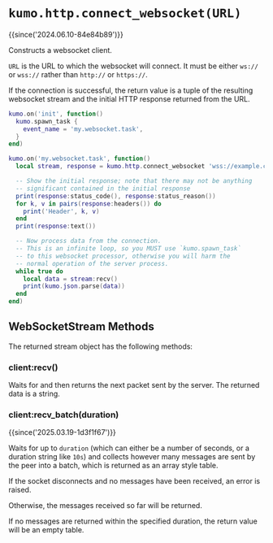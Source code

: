 # `kumo.http.connect_websocket(URL)`

{{since('2024.06.10-84e84b89')}}

Constructs a websocket client.

`URL` is the URL to which the websocket will connect.
It must be either `ws://` or `wss://` rather than `http://`
or `https://`.

If the connection is successful, the return value is a tuple
of the resulting websocket stream and the initial HTTP response
returned from the URL.

```lua
kumo.on('init', function()
  kumo.spawn_task {
    event_name = 'my.websocket.task',
  }
end)

kumo.on('my.websocket.task', function()
  local stream, response = kumo.http.connect_websocket 'wss://example.com/'

  -- Show the initial response; note that there may not be anything
  -- significant contained in the initial response
  print(response:status_code(), response:status_reason())
  for k, v in pairs(response:headers()) do
    print('Header', k, v)
  end
  print(response:text())

  -- Now process data from the connection.
  -- This is an infinite loop, so you MUST use `kumo.spawn_task`
  -- to this websocket processor, otherwise you will harm the
  -- normal operation of the server process.
  while true do
    local data = stream:recv()
    print(kumo.json.parse(data))
  end
end)
```

## WebSocketStream Methods

The returned stream object has the following methods:

### client:recv()

Waits for and then returns the next packet sent by the server.
The returned data is a string.

### client:recv_batch(duration)

{{since('2025.03.19-1d3f1f67')}}

Waits for up to `duration` (which can either be a number of seconds, or a
duration string like `10s`) and collects however many messages are sent by the
peer into a batch, which is returned as an array style table.

If the socket disconnects and no messages have been received, an error is raised.

Otherwise, the messages received so far will be returned.

If no messages are returned within the specified duration, the return value
will be an empty table.


